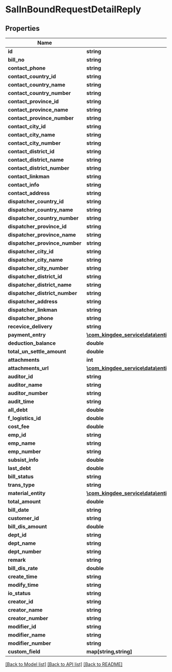 # SalInBoundRequestDetailReply

## Properties
Name | Type | Description | Notes
------------ | ------------- | ------------- | -------------
**id** | **string** |  | [optional] 
**bill_no** | **string** |  | [optional] 
**contact_phone** | **string** |  | [optional] 
**contact_country_id** | **string** |  | [optional] 
**contact_country_name** | **string** |  | [optional] 
**contact_country_number** | **string** |  | [optional] 
**contact_province_id** | **string** |  | [optional] 
**contact_province_name** | **string** |  | [optional] 
**contact_province_number** | **string** |  | [optional] 
**contact_city_id** | **string** |  | [optional] 
**contact_city_name** | **string** |  | [optional] 
**contact_city_number** | **string** |  | [optional] 
**contact_district_id** | **string** |  | [optional] 
**contact_district_name** | **string** |  | [optional] 
**contact_district_number** | **string** |  | [optional] 
**contact_linkman** | **string** |  | [optional] 
**contact_info** | **string** |  | [optional] 
**contact_address** | **string** |  | [optional] 
**dispatcher_country_id** | **string** |  | [optional] 
**dispatcher_country_name** | **string** |  | [optional] 
**dispatcher_country_number** | **string** |  | [optional] 
**dispatcher_province_id** | **string** |  | [optional] 
**dispatcher_province_name** | **string** |  | [optional] 
**dispatcher_province_number** | **string** |  | [optional] 
**dispatcher_city_id** | **string** |  | [optional] 
**dispatcher_city_name** | **string** |  | [optional] 
**dispatcher_city_number** | **string** |  | [optional] 
**dispatcher_district_id** | **string** |  | [optional] 
**dispatcher_district_name** | **string** |  | [optional] 
**dispatcher_district_number** | **string** |  | [optional] 
**dispatcher_address** | **string** |  | [optional] 
**dispatcher_linkman** | **string** |  | [optional] 
**dispatcher_phone** | **string** |  | [optional] 
**recevice_delivery** | **string** |  | [optional] 
**payment_entry** | [**\com_kingdee_service\data\entity\SalInBoundRequestDetailReplyPaymentEntry[]**](SalInBoundRequestDetailReplyPaymentEntry.md) |  | [optional] 
**deduction_balance** | **double** |  | [optional] 
**total_un_settle_amount** | **double** |  | [optional] 
**attachments** | **int** |  | [optional] 
**attachments_url** | [**\com_kingdee_service\data\entity\SalInBoundRequestDetailReplyAttachments[]**](SalInBoundRequestDetailReplyAttachments.md) |  | [optional] 
**auditor_id** | **string** |  | [optional] 
**auditor_name** | **string** |  | [optional] 
**auditor_number** | **string** |  | [optional] 
**audit_time** | **string** |  | [optional] 
**all_debt** | **double** |  | [optional] 
**f_logistics_id** | **double** |  | [optional] 
**cost_fee** | **double** |  | [optional] 
**emp_id** | **string** |  | [optional] 
**emp_name** | **string** |  | [optional] 
**emp_number** | **string** |  | [optional] 
**subsist_info** | **double** |  | [optional] 
**last_debt** | **double** |  | [optional] 
**bill_status** | **string** |  | [optional] 
**trans_type** | **string** |  | [optional] 
**material_entity** | [**\com_kingdee_service\data\entity\SalInBoundRequestDetailReplyMaterialEntity[]**](SalInBoundRequestDetailReplyMaterialEntity.md) |  | [optional] 
**total_amount** | **double** |  | [optional] 
**bill_date** | **string** |  | [optional] 
**customer_id** | **string** |  | [optional] 
**bill_dis_amount** | **double** |  | [optional] 
**dept_id** | **string** |  | [optional] 
**dept_name** | **string** |  | [optional] 
**dept_number** | **string** |  | [optional] 
**remark** | **string** |  | [optional] 
**bill_dis_rate** | **double** |  | [optional] 
**create_time** | **string** |  | [optional] 
**modify_time** | **string** |  | [optional] 
**io_status** | **string** |  | [optional] 
**creator_id** | **string** |  | [optional] 
**creator_name** | **string** |  | [optional] 
**creator_number** | **string** |  | [optional] 
**modifier_id** | **string** |  | [optional] 
**modifier_name** | **string** |  | [optional] 
**modifier_number** | **string** |  | [optional] 
**custom_field** | **map[string,string]** |  | [optional] 

[[Back to Model list]](../README.md#documentation-for-models) [[Back to API list]](../README.md#documentation-for-api-endpoints) [[Back to README]](../README.md)


